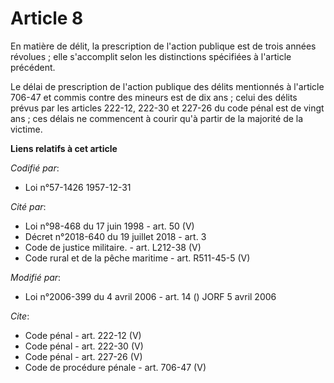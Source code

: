 # Article 8

En matière de délit, la prescription de l'action publique est de trois années révolues ; elle s'accomplit selon les
distinctions spécifiées à l'article précédent. 

Le délai de prescription de l'action publique des délits mentionnés à l'article 706-47 et commis contre des mineurs est de
dix ans ; celui des délits prévus par les articles 222-12, 
222-30 et 227-26 du code pénal est de vingt ans ; ces délais ne commencent à courir qu'à partir de la majorité de la victime.

**Liens relatifs à cet article**

_Codifié par_:

  - Loi n°57-1426 1957-12-31

_Cité par_:

  - Loi n°98-468 du 17 juin 1998 - art. 50 (V)
  - Décret n°2018-640 du 19 juillet 2018 - art. 3
  - Code de justice militaire. - art. L212-38 (V)
  - Code rural et de la pêche maritime - art. R511-45-5 (V)

_Modifié par_:

  - Loi n°2006-399 du 4 avril 2006 - art. 14 () JORF 5 avril 2006

_Cite_:

  - Code pénal - art. 222-12 (V)
  - Code pénal - art. 222-30 (V)
  - Code pénal - art. 227-26 (V)
  - Code de procédure pénale - art. 706-47 (V)
